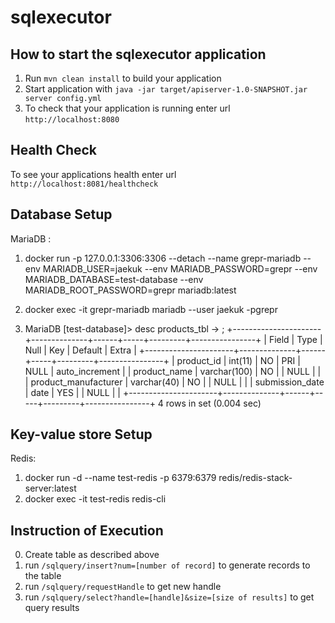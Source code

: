 # sqlexecutor

How to start the sqlexecutor application
---

1. Run `mvn clean install` to build your application
1. Start application with `java -jar target/apiserver-1.0-SNAPSHOT.jar server config.yml`
1. To check that your application is running enter url `http://localhost:8080`

Health Check
---

To see your applications health enter url `http://localhost:8081/healthcheck`


Database Setup
---

MariaDB : 
1. docker run -p 127.0.0.1:3306:3306 --detach --name grepr-mariadb --env MARIADB_USER=jaekuk --env MARIADB_PASSWORD=grepr --env MARIADB_DATABASE=test-database --env MARIADB_ROOT_PASSWORD=grepr mariadb:latest

2. docker exec -it grepr-mariadb mariadb --user jaekuk -pgrepr

3. MariaDB [test-database]> desc products_tbl
    -> ;
+----------------------+--------------+------+-----+---------+----------------+
| Field                | Type         | Null | Key | Default | Extra          |
+----------------------+--------------+------+-----+---------+----------------+
| product_id           | int(11)      | NO   | PRI | NULL    | auto_increment |
| product_name         | varchar(100) | NO   |     | NULL    |                |
| product_manufacturer | varchar(40)  | NO   |     | NULL    |                |
| submission_date      | date         | YES  |     | NULL    |                |
+----------------------+--------------+------+-----+---------+----------------+
4 rows in set (0.004 sec)



Key-value store Setup
---

Redis:
1. docker run -d --name test-redis -p 6379:6379 redis/redis-stack-server:latest
2. docker exec -it test-redis redis-cli

Instruction of Execution
---

0. Create table as described above
1. run `/sqlquery/insert?num=[number of record]` to generate records to the table
2. run `/sqlquery/requestHandle` to get new handle
3. run `/sqlquery/select?handle=[handle]&size=[size of results]` to get query results